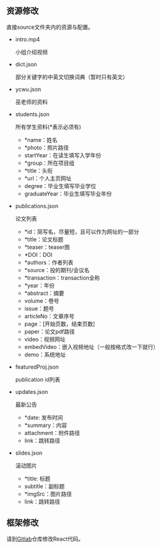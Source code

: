 ## 资源修改
直接source文件夹内的资源与配置。

- intro.mp4

  小组介绍视频
  
- dict.json

  部分关键字的中英文切换词典（暂时只有英文）
  
- ycwu.json

  巫老师的资料
  
- students.json

  所有学生资料(*表示必须有)
  
  - *name：姓名
  - *photo：照片路径
  - startYear：在读生填写入学年份
  - *group：所在项目组
  - *title：头衔
  - *url：个人主页网址
  - degree：毕业生填写毕业学位
  - graduateYear：毕业生填写毕业年份
  
- publications.json

  论文列表
  
  - *id：简写名，尽量短，且可以作为网址的一部分
  - *title：论文标题
  - *teaser：teaser图
  - *DOI：DOI
  - *authors：作者列表
  - *source：投的期刊/会议名
  - *transaction：transaction全称
  - *year：年份
  - *abstract：摘要
  - volume：卷号
  - issue：题号
  - articleNo：文章序号
  - page：[开始页数，结束页数]
  - paper：论文pdf路径
  - video：视频网址
  - embedVideo：嵌入视频地址（一般按格式改一下就行）
  - demo：系统地址

- featuredProj.json

  publication id列表

- updates.json

  最新公告
  
  - *date: 发布时间
  - *summary：内容
  - attachment：附件路径
  - link：跳转路径
  
- slides.json

  滚动图片
  
  - *title: 标题
  - subtitle：副标题
  - *imgSrc：图片路径
  - link：跳转路径
  
## 框架修改
请到[Gitlab](git.zjuidg.org/ZJUVIS/zjuidg_homepage)仓库修改React代码。
